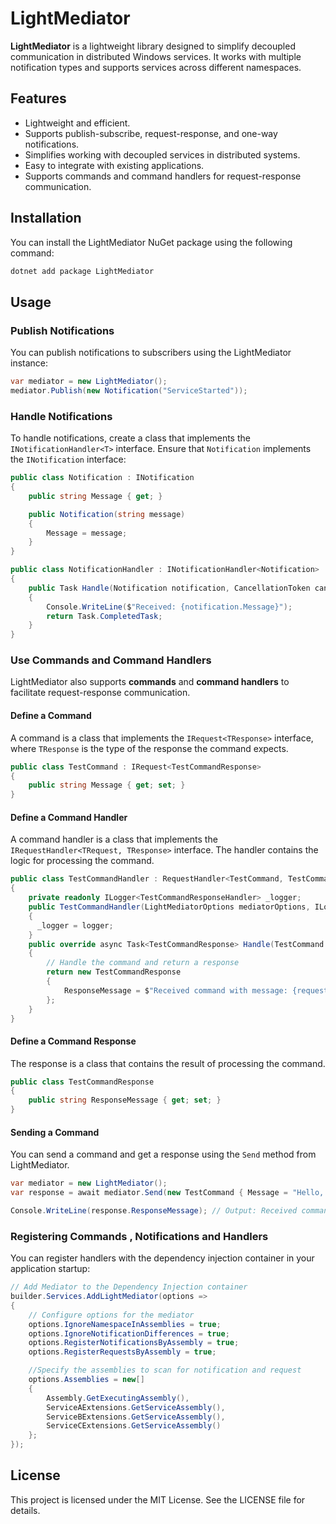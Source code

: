 # LightMediator

**LightMediator** is a lightweight library designed to simplify decoupled communication in distributed Windows services. It works with multiple notification types and supports services across different namespaces.

## Features
- Lightweight and efficient.
- Supports publish-subscribe, request-response, and one-way notifications.
- Simplifies working with decoupled services in distributed systems.
- Easy to integrate with existing applications.
- Supports commands and command handlers for request-response communication.

## Installation
You can install the LightMediator NuGet package using the following command:
```bash
dotnet add package LightMediator
```

## Usage

### Publish Notifications
You can publish notifications to subscribers using the LightMediator instance:
```csharp
var mediator = new LightMediator();
mediator.Publish(new Notification("ServiceStarted"));
```

### Handle Notifications
To handle notifications, create a class that implements the `INotificationHandler<T>` interface. Ensure that `Notification` implements the `INotification` interface:
```csharp
public class Notification : INotification
{
    public string Message { get; }

    public Notification(string message)
    {
        Message = message;
    }
}

public class NotificationHandler : INotificationHandler<Notification>
{
    public Task Handle(Notification notification, CancellationToken cancellationToken)
    {
        Console.WriteLine($"Received: {notification.Message}");
        return Task.CompletedTask;
    }
}
```

### Use Commands and Command Handlers
LightMediator also supports **commands** and **command handlers** to facilitate request-response communication. 

#### Define a Command
A command is a class that implements the `IRequest<TResponse>` interface, where `TResponse` is the type of the response the command expects.

```csharp
public class TestCommand : IRequest<TestCommandResponse>
{
    public string Message { get; set; }
}
```

#### Define a Command Handler
A command handler is a class that implements the `IRequestHandler<TRequest, TResponse>` interface. The handler contains the logic for processing the command.

```csharp
public class TestCommandHandler : RequestHandler<TestCommand, TestCommandResponse>
{
    private readonly ILogger<TestCommandResponseHandler> _logger;
    public TestCommandHandler(LightMediatorOptions mediatorOptions, ILogger<TestCommandResponseHandler> logger) : base(mediatorOptions)
    {
      _logger = logger;
    }
    public override async Task<TestCommandResponse> Handle(TestCommand request, CancellationToken cancellationToken)
    {
        // Handle the command and return a response
        return new TestCommandResponse
        {
            ResponseMessage = $"Received command with message: {request.Message}"
        };
    }
}
```

#### Define a Command Response
The response is a class that contains the result of processing the command.

```csharp
public class TestCommandResponse
{
    public string ResponseMessage { get; set; }
}
```

#### Sending a Command
You can send a command and get a response using the `Send` method from LightMediator.

```csharp
var mediator = new LightMediator();
var response = await mediator.Send(new TestCommand { Message = "Hello, LightMediator!" });

Console.WriteLine(response.ResponseMessage); // Output: Received command with message: Hello, LightMediator!
```

### Registering Commands , Notifications and Handlers
You can register handlers with the dependency injection container in your application startup:

```csharp
// Add Mediator to the Dependency Injection container
builder.Services.AddLightMediator(options =>
{
    // Configure options for the mediator
    options.IgnoreNamespaceInAssemblies = true;
    options.IgnoreNotificationDifferences = true;
    options.RegisterNotificationsByAssembly = true;
    options.RegisterRequestsByAssembly = true;

    //Specify the assemblies to scan for notification and request
    options.Assemblies = new[]
    {
        Assembly.GetExecutingAssembly(),
        ServiceAExtensions.GetServiceAssembly(),
        ServiceBExtensions.GetServiceAssembly(),
        ServiceCExtensions.GetServiceAssembly()
    };
});
```

## License
This project is licensed under the MIT License. See the LICENSE file for details.
